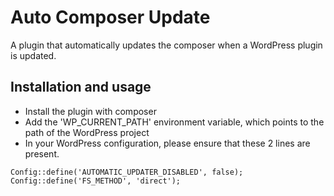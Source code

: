 # Auto Composer Update

A plugin that automatically updates the composer when a WordPress plugin is updated.

## Installation and usage

- Install the plugin with composer
- Add the 'WP_CURRENT_PATH' environment variable, which points to the path of the WordPress project
- In your WordPress configuration, please ensure that these 2 lines are present.

`Config::define('AUTOMATIC_UPDATER_DISABLED', false);`
`Config::define('FS_METHOD', 'direct');`